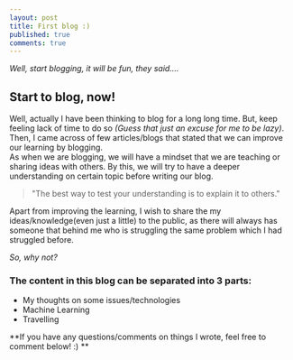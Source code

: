 ```yaml
---
layout: post
title: First blog :)
published: true
comments: true
---
```



_Well, start blogging, it will be fun, they said...._  
  
 

## Start to blog, now!
Well, actually I have been thinking to blog for a long long time. But, keep feeling lack of time to do so _(Guess that just an excuse for me to be lazy)_. Then, I came across of few articles/blogs that stated that we can improve our learning by blogging.  
As when we are blogging, we will have a mindset that we are teaching or sharing ideas with others. By this, we will try to have a deeper understanding on certain topic before writing our blog.  
> "The best way to test your understanding is to explain it to others."  
  
Apart from improving the learning, I wish to share the my ideas/knowledge(even just a little) to the public, as there will always has someone that behind me who is struggling the same problem which I had struggled before.  
  
_So, why not?_  
  
### The content in this blog can be separated into 3 parts:  
* My thoughts on some issues/technologies
* Machine Learning
* Travelling

**If you have any questions/comments on things I wrote, feel free to comment below! :) ** 


